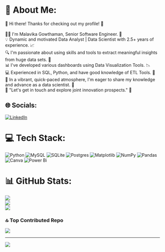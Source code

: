 # 💫 About Me:
👋 Hi there! Thanks for checking out my profile! 🌟<br><br>👩‍💻 I'm Malavika Gowthaman, Senior Software Engineer. 💼<br>💡 Dynamic and motivated Data Analyst | Data Scientist with 2.5+ years of experience. 📈<br>🔍 I'm passionate about using skills and tools to extract meaningful insights from huge data sets. 🔎<br>📊 I've developed various dashboards using Data Visualization Tools. 📉<br>💻 Experienced in SQL, Python, and have good knowledge of ETL Tools. 🐍<br>🚀 In a vibrant, quick-paced atmosphere, I'm eager to share my knowledge and advance as a data scientist. 💬<br>💬 "Let's get in touch and explore joint innovation prospects." 🤝


## 🌐 Socials:
[![LinkedIn](https://img.shields.io/badge/LinkedIn-%230077B5.svg?logo=linkedin&logoColor=white)](https://linkedin.com/in/https://www.linkedin.com/in/malavika-g-20986a243/) 

# 💻 Tech Stack:
![Python](https://img.shields.io/badge/python-3670A0?style=for-the-badge&logo=python&logoColor=ffdd54) ![MySQL](https://img.shields.io/badge/mysql-4479A1.svg?style=for-the-badge&logo=mysql&logoColor=white) ![SQLite](https://img.shields.io/badge/sqlite-%2307405e.svg?style=for-the-badge&logo=sqlite&logoColor=white) ![Postgres](https://img.shields.io/badge/postgres-%23316192.svg?style=for-the-badge&logo=postgresql&logoColor=white) ![Matplotlib](https://img.shields.io/badge/Matplotlib-%23ffffff.svg?style=for-the-badge&logo=Matplotlib&logoColor=black) ![NumPy](https://img.shields.io/badge/numpy-%23013243.svg?style=for-the-badge&logo=numpy&logoColor=white) ![Pandas](https://img.shields.io/badge/pandas-%23150458.svg?style=for-the-badge&logo=pandas&logoColor=white) ![Canva](https://img.shields.io/badge/Canva-%2300C4CC.svg?style=for-the-badge&logo=Canva&logoColor=white) ![Power Bi](https://img.shields.io/badge/power_bi-F2C811?style=for-the-badge&logo=powerbi&logoColor=black)
# 📊 GitHub Stats:
![](https://github-readme-stats.vercel.app/api?username=MalavikaGowthaman&theme=dark&hide_border=false&include_all_commits=false&count_private=false)<br/>
![](https://github-readme-streak-stats.herokuapp.com/?user=MalavikaGowthaman&theme=dark&hide_border=false)<br/>
![](https://github-readme-stats.vercel.app/api/top-langs/?username=MalavikaGowthaman&theme=dark&hide_border=false&include_all_commits=false&count_private=false&layout=compact)

### 🔝 Top Contributed Repo
![](https://github-contributor-stats.vercel.app/api?username=MalavikaGowthaman&limit=5&theme=dark&combine_all_yearly_contributions=true)

---
[![](https://visitcount.itsvg.in/api?id=MalavikaGowthaman&icon=0&color=0)](https://visitcount.itsvg.in)

<!-- Proudly created with GPRM ( https://gprm.itsvg.in ) -->